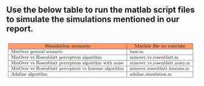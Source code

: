 ## Use the below table to run the matlab script files to simulate the simulations mentioned in our report.

![](minover_instructions.PNG)
